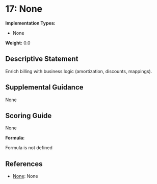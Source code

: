 # 17: None

**Implementation Types:**

- None

**Weight:** 0.0

## Descriptive Statement

Enrich billing with business logic (amortization, discounts, mappings).

## Supplemental Guidance

None

## Scoring Guide

None

**Formula:**

Formula is not defined

## References

- [None](None): None

